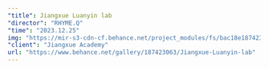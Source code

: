 ```yaml
---
"title": Jiangxue Luanyin lab
"director": "RHYME.Q"
"time": "2023.12.25"
img: "https://mir-s3-cdn-cf.behance.net/project_modules/fs/bac18e187423063.6690358ea4bcf.png"
"client": "Jiangxue Academy"
url: "https://www.behance.net/gallery/187423063/Jiangxue-Luanyin-lab"
---
```

